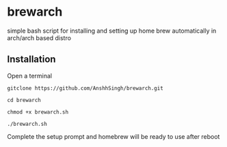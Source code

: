 # brewarch
simple bash script for installing and setting up home brew automatically in arch/arch based distro
## Installation
Open a terminal

```
gitclone https://github.com/AnshhSingh/brewarch.git
```

```
cd brewarch
```

```
chmod +x brewarch.sh
```

```
./brewarch.sh
```

Complete the setup prompt and homebrew will be ready to use after reboot

